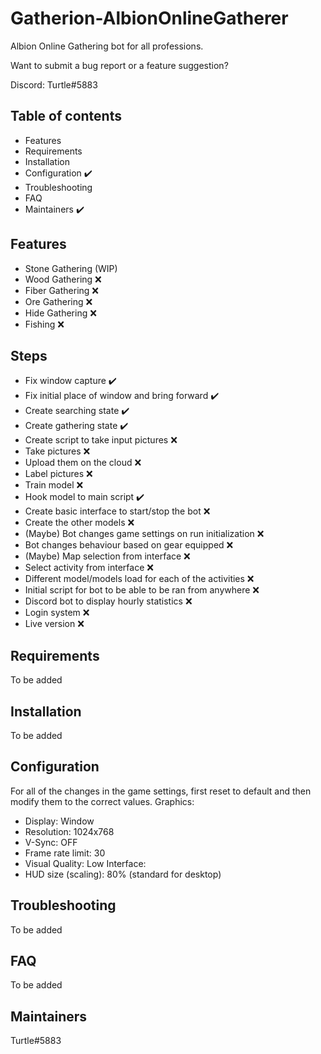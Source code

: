 # Gatherion-AlbionOnlineGatherer
Albion Online Gathering bot for all professions.

Want to submit a bug report or a feature suggestion?

Discord: Turtle#5883


## Table of contents

- Features
- Requirements
- Installation
- Configuration ✔️
- Troubleshooting
- FAQ
- Maintainers ✔️



## Features
- Stone Gathering (WIP)
- Wood Gathering ❌
- Fiber Gathering ❌
- Ore Gathering ❌
- Hide Gathering ❌
- Fishing ❌

## Steps
- Fix window capture ✔️
- Fix initial place of window and bring forward ✔️
- Create searching state ✔️
- Create gathering state ✔️
- Create script to take input pictures ❌
- Take pictures ❌
- Upload them on the cloud ❌
- Label pictures ❌
- Train model ❌
- Hook model to main script ✔️
- Create basic interface to start/stop the bot ❌
- Create the other models ❌
- (Maybe) Bot changes game settings on run initialization ❌
- Bot changes behaviour based on gear equipped ❌
- (Maybe) Map selection from interface ❌
- Select activity from interface ❌
- Different model/models load for each of the activities ❌
- Initial script for bot to be able to be ran from anywhere ❌
- Discord bot to display hourly statistics ❌
- Login system ❌
- Live version ❌
 




## Requirements

To be added
<!-- - [Views](https://www.drupal.org/project/views)
- [Panels](https://www.drupal.org/project/panels) -->

## Installation

To be added

## Configuration
For all of the changes in the game settings, first reset to default and then modify them to the correct values.
Graphics:
- Display: Window
- Resolution: 1024x768
- V-Sync: OFF
- Frame rate limit: 30
- Visual Quality: Low
Interface:
- HUD size (scaling): 80% (standard for desktop)

## Troubleshooting

To be added

## FAQ

To be added
<!-- **Q: I want to prevent robots from indexing my custom error pages by
setting the robots meta tag in the HTML head to "noindex".** -->

## Maintainers

Turtle#5883